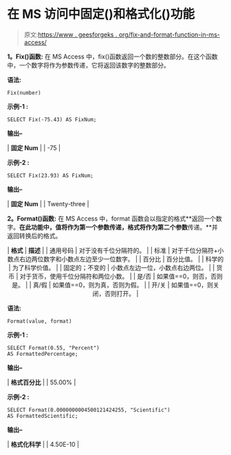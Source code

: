 # 在 MS 访问中固定()和格式化()功能

> 原文:[https://www . geesforgeks . org/fix-and-format-function-in-ms-access/](https://www.geeksforgeeks.org/fix-and-format-function-in-ms-access/)

**1。Fix()函数:**
在 MS Access 中，fix()函数返回一个数的整数部分。在这个函数中，一个数字将作为参数传递，它将返回该数字的整数部分。

**语法:**

```
Fix(number) 
```

**示例-1 :**

```
SELECT Fix(-75.43) AS FixNum;
```

**输出–**

| **固定 Num** |
| -75 |

**示例-2 :**

```
SELECT Fix(23.93) AS FixNum;
```

**输出–**

| **固定 Num** |
| Twenty-three |

**2。Format()函数:**
在 MS Access 中，format 函数会以指定的格式**返回一个数字。**在此功能中，值将作为第一个参数传递，格式将作为第二个参数**传递。**并返回转换后的格式。

<center>

| **格式** | **描述** |
| 通用号码 | 对于没有千位分隔符的。 |
| 标准 | 对于千位分隔符+小数点右边两位数字和小数点左边至少一位数字。 |
| 百分比 | 百分比值。 |
| 科学的 | 为了科学价值。 |
| 固定的；不变的 | 小数点左边一位，小数点右边两位。 |
| 货币 | 对于货币，使用千位分隔符和两位小数。 |
| 是/否 | 如果值==0，则否，否则是。 |
| 真/假 | 如果值==0，则为真，否则为假。 |
| 开/关 | 如果值==0，则关闭，否则打开。 |

</center>

**语法:**

```
Format(value, format) 
```

**示例-1 :**

```
SELECT Format(0.55, "Percent") 
AS FormattedPercentage;
```

**输出–**

| **格式百分比** |
| 55.00% |

**示例-2 :**

```
SELECT Format(0.0000000004500121424255, "Scientific") 
AS FormattedScientific;
```

**输出–**

| **格式化科学** |
| 4.50E-10 |